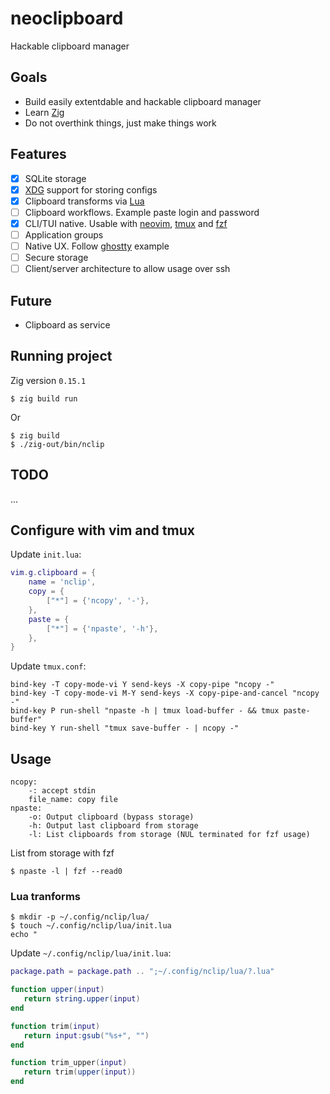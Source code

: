 # neoclipboard

Hackable clipboard manager

## Goals

- Build easily extentdable and hackable clipboard manager
- Learn [Zig](https://ziglang.org)
- Do not overthink things, just make things work

## Features

- [x] SQLite storage
- [x] [XDG](https://specifications.freedesktop.org/basedir-spec/latest/) support for storing configs
- [x] Clipboard transforms via [Lua](https://www.lua.org)
- [ ] Clipboard workflows. Example paste login and password
- [x] CLI/TUI native. Usable with [neovim](https://neovim.io), [tmux](https://github.com/tmux/tmux) and [fzf](https://junegunn.github.io/fzf/)
- [ ] Application groups
- [ ] Native UX. Follow [ghostty](https://ghostty.org) example
- [ ] Secure storage
- [ ] Client/server architecture to allow usage over ssh

## Future

- Clipboard as service

## Running project

Zig version `0.15.1`

```console
$ zig build run
```
Or

```console
$ zig build
$ ./zig-out/bin/nclip
```

## TODO

...

## Configure with vim and tmux

Update `init.lua`:

```lua
vim.g.clipboard = {
    name = 'nclip',
    copy = {
        ["*"] = {'ncopy', '-'},
    },
    paste = {
        ["*"] = {'npaste', '-h'},
    },
}
```

Update `tmux.conf`:

```tmux
bind-key -T copy-mode-vi Y send-keys -X copy-pipe "ncopy -"
bind-key -T copy-mode-vi M-Y send-keys -X copy-pipe-and-cancel "ncopy -"
bind-key P run-shell "npaste -h | tmux load-buffer - && tmux paste-buffer"
bind-key Y run-shell "tmux save-buffer - | ncopy -"
```

## Usage

```console
ncopy:
    -: accept stdin
    file_name: copy file
npaste:
    -o: Output clipboard (bypass storage)
    -h: Output last clipboard from storage
    -l: List clipboards from storage (NUL terminated for fzf usage)
```

List from storage with fzf

```console
$ npaste -l | fzf --read0
```

### Lua tranforms

```console
$ mkdir -p ~/.config/nclip/lua/
$ touch ~/.config/nclip/lua/init.lua
echo "
```

Update `~/.config/nclip/lua/init.lua`:

```lua
package.path = package.path .. ";~/.config/nclip/lua/?.lua"

function upper(input)
   return string.upper(input)
end

function trim(input)
   return input:gsub("%s+", "")
end

function trim_upper(input)
   return trim(upper(input))
end
```
